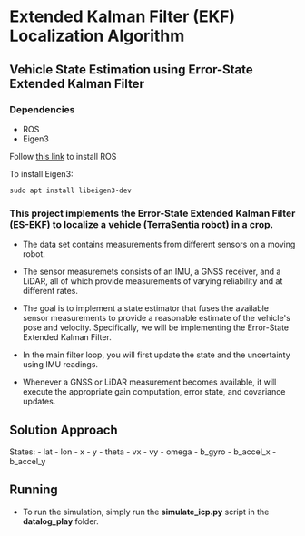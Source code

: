 # Extended Kalman Filter (EKF) Localization Algorithm
## Vehicle State Estimation using Error-State Extended Kalman Filter

### Dependencies

- ROS
- Eigen3

Follow [this link](http://wiki.ros.org/ROS/Installation) to install ROS


To install Eigen3:
```
sudo apt install libeigen3-dev
```

### This project implements the Error-State Extended Kalman Filter (ES-EKF) to localize a vehicle (TerraSentia robot) in a crop.

- The data set contains measurements from different sensors on a moving robot.
- The sensor measuremets consists of an IMU, a GNSS receiver, and a LiDAR, all of which provide measurements of varying reliability and at different rates.

- The goal is to implement a state estimator that fuses the available sensor measurements to provide a reasonable estimate of the vehicle's pose and velocity. Specifically, we will be implementing the Error-State Extended Kalman Filter.

- In the main filter loop, you will first update the state and the uncertainty using IMU readings.

- Whenever a GNSS or LiDAR measurement becomes available, it will execute the appropriate gain computation, error state, and covariance updates.

## Solution Approach
States:
    - lat
    - lon
    - x
    - y
    - theta
    - vx
    - vy
    - omega
    - b_gyro
    - b_accel_x
    - b_accel_y

## Running 

- To run the simulation, simply run the **simulate_icp.py** script in the **datalog_play** folder.

